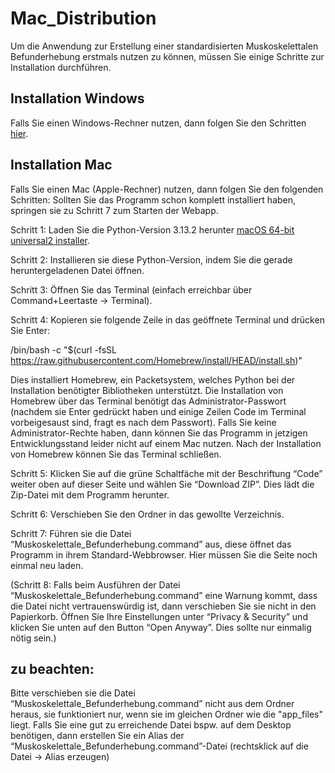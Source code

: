 # Mac_Distribution
Um die Anwendung zur Erstellung einer standardisierten Muskoskelettalen Befunderhebung erstmals nutzen zu können, müssen Sie einige Schritte zur Installation durchführen.

## Installation Windows
Falls Sie einen Windows-Rechner nutzen, dann folgen Sie den Schritten [hier](https://github.com/AV1709/Windows_Distribution).

## Installation Mac
Falls Sie einen Mac (Apple-Rechner) nutzen, dann folgen Sie den folgenden Schritten:
Sollten Sie das Programm schon komplett installiert haben, springen sie zu Schritt 7 zum Starten der Webapp.

Schritt 1: Laden Sie die Python-Version 3.13.2 herunter [macOS 64-bit universal2 installer](https://www.python.org/ftp/python/3.13.2/python-3.13.2-macos11.pkg).

Schritt 2: Installieren sie diese Python-Version, indem Sie die gerade heruntergeladenen Datei öffnen.

Schritt 3: Öffnen Sie das Terminal (einfach erreichbar über Command+Leertaste -> Terminal).

Schritt 4: Kopieren sie folgende Zeile in das geöffnete Terminal und drücken Sie Enter:

/bin/bash -c "$(curl -fsSL https://raw.githubusercontent.com/Homebrew/install/HEAD/install.sh)"

Dies installiert Homebrew, ein Packetsystem, welches Python bei der Installation benötigter Bibliotheken unterstützt.
Die Installation von Homebrew über das Terminal benötigt das Administrator-Passwort (nachdem sie Enter gedrückt haben und einige Zeilen Code im Terminal vorbeigesaust sind, fragt es nach dem Passwort).
Falls Sie keine Administrator-Rechte haben, dann können Sie das Programm in jetzigen Entwicklungsstand leider nicht auf einem Mac nutzen.
Nach der Installation von Homebrew können Sie das Terminal schließen.

Schritt 5: Klicken Sie auf die grüne Schaltfäche mit der Beschriftung “Code” weiter oben auf dieser Seite und wählen Sie “Download ZIP”. Dies lädt die Zip-Datei mit dem Programm herunter.

Schritt 6: Verschieben Sie den Ordner in das gewollte Verzeichnis.

Schritt 7: Führen sie die Datei “Muskoskelettale_Befunderhebung.command” aus, diese öffnet das Programm in ihrem Standard-Webbrowser. Hier müssen Sie die Seite noch einmal neu laden.

(Schritt 8: Falls beim Ausführen der Datei “Muskoskelettale_Befunderhebung.command” eine Warnung kommt, dass die Datei nicht vertrauenswürdig ist, dann verschieben Sie sie nicht in den Papierkorb.
Öffnen Sie Ihre Einstellungen unter “Privacy & Security”  und klicken Sie unten auf den Button “Open Anyway”. Dies sollte nur einmalig nötig sein.)

## zu beachten:
Bitte verschieben sie die Datei “Muskoskelettale_Befunderhebung.command” nicht aus dem Ordner heraus, sie funktioniert nur, wenn sie im gleichen Ordner wie die "app_files" liegt.
Falls Sie eine gut zu erreichende Datei bspw. auf dem Desktop benötigen, dann erstellen Sie ein Alias der “Muskoskelettale_Befunderhebung.command”-Datei (rechtsklick auf die Datei -> Alias erzeugen)
